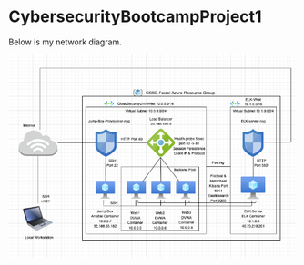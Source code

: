 # CybersecurityBootcampProject1

Below is my network diagram.

![Network Diagram](Diagrams/networkDiagram.png)
